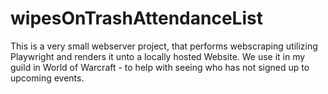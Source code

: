 # wipesOnTrashAttendanceList
This is a very small webserver project, that performs webscraping utilizing Playwright and renders it unto a locally hosted Website. We use it in my guild in World of Warcraft - to help with seeing who has not signed up to upcoming events.
